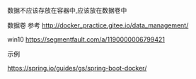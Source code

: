 


 
 
 数据不应该存放在容器中,应该放在数据卷中
 
 数据卷
 参考
 http://docker_practice.gitee.io/data_management/
 
 win10
 https://segmentfault.com/a/1190000006799421
 
 
 
 示例
 
 https://spring.io/guides/gs/spring-boot-docker/
 